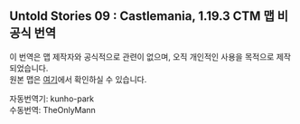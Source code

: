 ## Untold Stories 09 : Castlemania, 1.19.3 CTM 맵 비공식 번역
이 번역은 맵 제작자와 공식적으로 관련이 없으며, 오직 개인적인 사용을 목적으로 제작되었습니다.  
원본 맵은 [여기](https://ctmrepository.com/index.php?action=viewMap&id=469)에서 확인하실 수 있습니다.

자동번역기: kunho-park  
수동번역: TheOnlyMann  